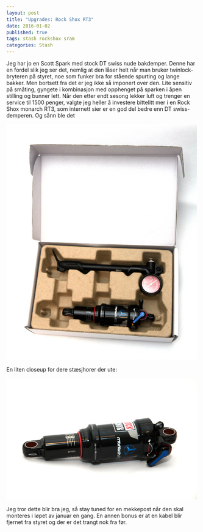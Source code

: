 ```yaml
---
layout: post
title: "Upgrades: Rock Shox RT3"
date: 2016-01-02
published: true
tags: stash rockshox sram
categories: Stash
---
```


Jeg har jo en Scott Spark med stock DT swiss nude bakdemper. Denne har en fordel slik jeg ser det, nemlig at den låser helt når man bruker twinlock-bryteren på styret, noe som funker bra for stående spurting og lange bakker. Men bortsett fra det er jeg ikke så imponert over den. Lite sensitiv på småting, gyngete i kombinasjon med opphenget på sparken i åpen stilling og bunner lett. Når den etter endt sesong lekker luft og trenger en service til 1500 penger, valgte jeg heller å investere bittelitt mer i en Rock Shox monarch RT3, som internett sier er en god del bedre enn DT swiss-demperen. Og sånn ble det

<img src="/assets/shox1.jpg" alt="Se så fin"/>


En liten closeup for dere stæsjhorer der ute:

<img src="/assets/shox2.jpg" alt="Se så fin"/>

Jeg tror dette blir bra jeg, så stay tuned for en mekkepost når den skal monteres i løpet av januar en gang. En annen bonus er at en kabel blir fjernet fra styret og der er det trangt nok fra før. 
